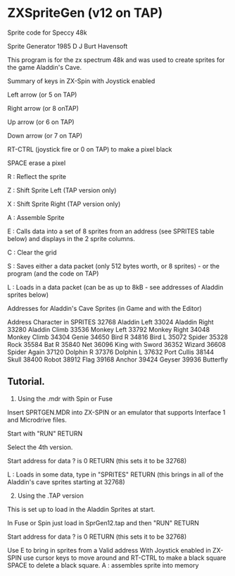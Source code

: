 # ZXSpriteGen (v12 on TAP)
 Sprite code for Speccy 48k

Sprite Generator 1985
D J Burt
Havensoft

This program is for the zx spectrum 48k and was used to create sprites for the game Aladdin's Cave.

Summary of keys in ZX-Spin with Joystick enabled 

Left arrow (or 5 on TAP)

Right arrow (or 8 onTAP)

Up arrow (or 6 on TAP)

Down arrow (or 7 on TAP) 

RT-CTRL (joystick fire or 0 on TAP) to make a pixel black

SPACE erase a pixel

R : Reflect the sprite

Z : Shift Sprite Left (TAP version only)

X : Shift Sprite Right (TAP version only)

A : Assemble Sprite

E : Calls data into a set of 8 sprites from an address (see SPRITES table below) and displays in the 2 sprite columns. 

C : Clear the grid

S : Saves either a data packet (only 512 bytes worth, or 8 sprites) - or the program (and the code on TAP)

L : Loads in a data packet (can be as up to 8kB - see addresses of Aladdin sprites below)

Addresses for Aladdin's Cave Sprites (in Game and with the Editor)

Address	Character in SPRITES
32768 	Aladdin Left
33024	Aladdin Right
33280	Aladdin Climb
33536	Monkey Left
33792	Monkey Right
34048	Monkey Climb
34304	Genie
34650	Bird R
34816	Bird L
35072	Spider
35328	Rock
35584	Bat R
35840	Net
36096	King with Sword
36352	Wizard
36608	Spider Again
37120	Dolphin R
37376	Dolphin L
37632	Port Cullis
38144	Skull
38400	Robot
38912	Flag
39168	Anchor
39424	Geyser
39936	Butterfly

Tutorial.
-------------

1. Using the .mdr with Spin or Fuse

Insert SPRTGEN.MDR into ZX-SPIN or an emulator that supports Interface 1 and Microdrive files. 

Start with "RUN" RETURN

Select the 4th version.

Start address for data ? is 0 RETURN (this sets it to be 32768)

L : Loads in some data, type in "SPRITES" RETURN (this brings in all of the Aladdin's cave sprites starting at 32768)


2. Using the .TAP version

This is set up to load in the Aladdin Sprites at start.

In Fuse or Spin just load in SprGen12.tap and then "RUN" RETURN

Start address for data ? is 0 RETURN (this sets it to be 32768)
 

Use E to bring in sprites from a Valid address 
With Joystick enabled in ZX-SPIN use cursor keys to move around and RT-CTRL to make a black square SPACE to delete a black square. 
A : assembles sprite into memory



